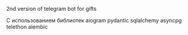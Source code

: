 2nd version of telegram bot for gifts

С использованием библиотек aiogram pydantic sqlalchemy asyncpg telethon alembic

